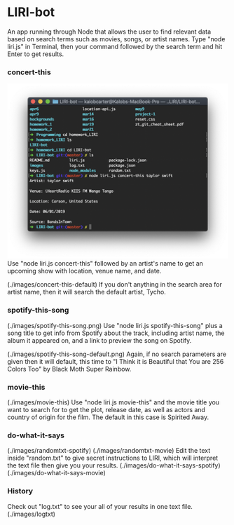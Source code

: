 # LIRI-bot

An app running through Node that allows the user to find relevant data based on search terms such as movies, songs, or artist names.
Type "node liri.js" in Terminal, then your command followed by the search term and hit Enter to get results.

### concert-this
![concert-this](./images/concert-this.png)
Use "node liri.js concert-this" followed by an artist's name to get an upcoming show with location, venue name, and date.

(./images/concert-this-default)
If you don't anything in the search area for artist name, then it will search the default artist, Tycho.

### spotify-this-song
(./images/spotify-this-song.png)
Use "node liri.js spotify-this-song" plus a song title to get info from Spotify about the track, including artist name, the album it appeared on, and a link to preview the song on Spotify.

(./images/spotify-this-song-default.png)
Again, if no search parameters are given then it will default, this time to "I Think it is Beautiful that You are 256 Colors Too" by Black Moth Super Rainbow.

### movie-this
(./images/movie-this)
Use "node liri.js movie-this" and the movie title you want to search for to get the plot, release date, as well as actors and country of origin for the film. The default in this case is Spirited Away.

### do-what-it-says
(./images/randomtxt-spotify)
(./images/randomtxt-movie)
Edit the text inside "random.txt" to give secret instructions to LIRI, which will interpret the text file then give you your results.
(./images/do-what-it-says-spotify)
(./images/do-what-it-says-movie)

### History
Check out "log.txt" to see your all of your results in one text file.
(./images/logtxt)